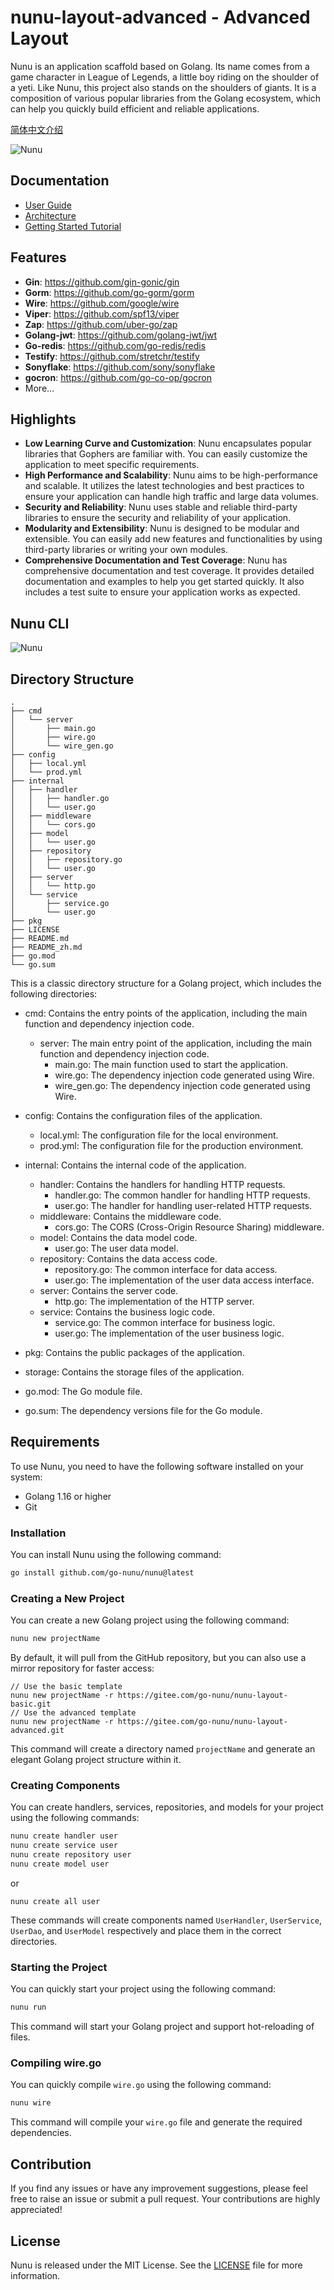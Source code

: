 # nunu-layout-advanced - Advanced Layout

Nunu is an application scaffold based on Golang. Its name comes from a game character in League of Legends, a little boy riding on the shoulder of a yeti. Like Nunu, this project also stands on the shoulders of giants. It is a composition of various popular libraries from the Golang ecosystem, which can help you quickly build efficient and reliable applications.

[简体中文介绍](https://github.com/go-nunu/nunu-layout-advanced/blob/main/README_zh.md)

![Nunu](https://github.com/go-nunu/nunu/blob/main/.github/assets/banner.png)

## Documentation
* [User Guide](https://github.com/go-nunu/nunu/blob/main/docs/en/guide.md)
* [Architecture](https://github.com/go-nunu/nunu/blob/main/docs/en/architecture.md)
* [Getting Started Tutorial](https://github.com/go-nunu/nunu/blob/main/docs/en/tutorial.md)

## Features
- **Gin**: https://github.com/gin-gonic/gin
- **Gorm**: https://github.com/go-gorm/gorm
- **Wire**: https://github.com/google/wire
- **Viper**: https://github.com/spf13/viper
- **Zap**: https://github.com/uber-go/zap
- **Golang-jwt**: https://github.com/golang-jwt/jwt
- **Go-redis**: https://github.com/go-redis/redis
- **Testify**: https://github.com/stretchr/testify
- **Sonyflake**: https://github.com/sony/sonyflake
- **gocron**:  https://github.com/go-co-op/gocron
- More...

## Highlights
* **Low Learning Curve and Customization**: Nunu encapsulates popular libraries that Gophers are familiar with. You can easily customize the application to meet specific requirements.
* **High Performance and Scalability**: Nunu aims to be high-performance and scalable. It utilizes the latest technologies and best practices to ensure your application can handle high traffic and large data volumes.
* **Security and Reliability**: Nunu uses stable and reliable third-party libraries to ensure the security and reliability of your application.
* **Modularity and Extensibility**: Nunu is designed to be modular and extensible. You can easily add new features and functionalities by using third-party libraries or writing your own modules.
* **Comprehensive Documentation and Test Coverage**: Nunu has comprehensive documentation and test coverage. It provides detailed documentation and examples to help you get started quickly. It also includes a test suite to ensure your application works as expected.

## Nunu CLI

![Nunu](https://github.com/go-nunu/nunu/blob/main/.github/assets/screenshot.jpg)

## Directory Structure
```
.
├── cmd
│   └── server
│       ├── main.go
│       ├── wire.go
│       └── wire_gen.go
├── config
│   ├── local.yml
│   └── prod.yml
├── internal
│   ├── handler
│   │   ├── handler.go
│   │   └── user.go
│   ├── middleware
│   │   └── cors.go
│   ├── model
│   │   └── user.go
│   ├── repository
│   │   ├── repository.go
│   │   └── user.go
│   ├── server
│   │   └── http.go
│   └── service
│       ├── service.go
│       └── user.go
├── pkg
├── LICENSE
├── README.md
├── README_zh.md
├── go.mod
└── go.sum

```

This is a classic directory structure for a Golang project, which includes the following directories:

- cmd: Contains the entry points of the application, including the main function and dependency injection code.
  - server: The main entry point of the application, including the main function and dependency injection code.
    - main.go: The main function used to start the application.
    - wire.go: The dependency injection code generated using Wire.
    - wire_gen.go: The dependency injection code generated using Wire.

- config: Contains the configuration files of the application.
  - local.yml: The configuration file for the local environment.
  - prod.yml: The configuration file for the production environment.

- internal: Contains the internal code of the application.
  - handler: Contains the handlers for handling HTTP requests.
    - handler.go: The common handler for handling HTTP requests.
    - user.go: The handler for handling user-related HTTP requests.
  - middleware: Contains the middleware code.
    - cors.go: The CORS (Cross-Origin Resource Sharing) middleware.
  - model: Contains the data model code.
    - user.go: The user data model.
  - repository: Contains the data access code.
    - repository.go: The common interface for data access.
    - user.go: The implementation of the user data access interface.
  - server: Contains the server code.
    - http.go: The implementation of the HTTP server.
  - service: Contains the business logic code.
    - service.go: The common interface for business logic.
    - user.go: The implementation of the user business logic.

- pkg: Contains the public packages of the application.
- storage: Contains the storage files of the application.
- go.mod: The Go module file.
- go.sum: The dependency versions file for the Go module.

## Requirements
To use Nunu, you need to have the following software installed on your system:

* Golang 1.16 or higher
* Git

### Installation

You can install Nunu using the following command:

```bash
go install github.com/go-nunu/nunu@latest
```

### Creating a New Project

You can create a new Golang project using the following command:

```bash
nunu new projectName
```

By default, it will pull from the GitHub repository, but you can also use a mirror repository for faster access:

```
// Use the basic template
nunu new projectName -r https://gitee.com/go-nunu/nunu-layout-basic.git
// Use the advanced template
nunu new projectName -r https://gitee.com/go-nunu/nunu-layout-advanced.git
```

This command will create a directory named `projectName` and generate an elegant Golang project structure within it.

### Creating Components

You can create handlers, services, repositories, and models for your project using the following commands:

```bash
nunu create handler user
nunu create service user
nunu create repository user
nunu create model user
```
or
```
nunu create all user
```

These commands will create components named `UserHandler`, `UserService`, `UserDao`, and `UserModel` respectively and place them in the correct directories.

### Starting the Project

You can quickly start your project using the following command:

```bash
nunu run
```

This command will start your Golang project and support hot-reloading of files.

### Compiling wire.go

You can quickly compile `wire.go` using the following command:

```bash
nunu wire
```

This command will compile your `wire.go` file and generate the required dependencies.

## Contribution

If you find any issues or have any improvement suggestions, please feel free to raise an issue or submit a pull request. Your contributions are highly appreciated!

## License

Nunu is released under the MIT License. See the [LICENSE](thrid_licenses/github.com/go-nunu/nunu-layout-advanced/LICENSE) file for more information.